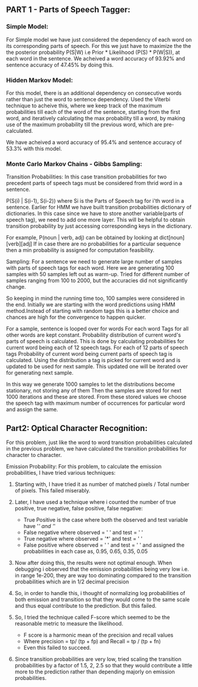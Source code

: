 ## PART 1 - Parts of Speech Tagger:

### Simple Model:

For Simple model we have just considered the dependency of each word on its corresponding parts of speech.
For this we just have to maximize the the the posterior probability P(S|W) i.e Prior * Likelihood (P(S) * P(W|S)), at each word in the sentence.
We acheived a word accuracy of 93.92% and sentence accuracy of 47.45% by doing this.

### Hidden Markov Model:
For this model, there is an additional dependency on consecutive words rather than just the word to sentence dependency.
Used the Viterbi technique to acheive this, where we keep track of the maximum probabilities till each of the word of the sentence, starting from the first word, and iteratively calculating the max probability till a word, by making use of the maximum probability till the previous word, which are pre-calculated.

We have acheived a word accuracy of 95.4% and sentence accuracy of 53.3% with this model.


### Monte Carlo Markov Chains - Gibbs Sampling:
Transition Probabilities: In this case transition probabilities for two precedent parts of speech tags
must be considered from thrid word in a sentence.

P(S(i) | S(i-1), S(i-2)) where Si is the Parts of Speech tag for i'th word in a sentence.
Earlier for HMM we have built transition probabilities dictionary of dictionaries. In this case since we
have to store another variable(parts of speech tag), we need to add one more layer.
This will be helpful to obtain transition probability by just accessing corresponding keys in the dictionary.

For example, P(noun | verb, adj) can be obtained by looking at dict[noun][verb][adj]
If in case there are no probabilities for a particular sequence then a min probability is assigned
for computation feasibility.

Sampling:
For a sentence we need to generate large number of samples with parts of speech tags for each word.
Here we are generating 100 samples with 50 samples left out as warm-up.
Tried for different number of samples ranging from 100 to 2000, but the accuracies did not significantly change.

So keeping in mind the running time too, 100 samples were considered in the end.
Initially we are starting with the word predictions using HMM method.Instead of starting with random tags
this is a better choice and chances are high for the convergence to happen quicker.

For a sample, sentence is looped over for words
  For each word
      Tags for all other words are kept constant.
      Probability distribution of current word's parts of speech is calculated.
      This is done by calculating probabilities for current word being each of 12 speech tags.
      For each of 12 parts of speech tags
          Probability of current word being current parts of speech tag is calculated.
      Using the distribution a tag is picked for current word and is updated to be used for next sample.
  This updated one will be iterated over for generating next sample.

In this way we generate 1000 samples to let the distributions become stationary, not storing any of them
Then the samples are stored for next 1000 iterations and these are stored.
From these stored values we choose the speech tag with maximum number of occurrences for particular word and
assign the same.


## Part2: Optical Character Recognition:

For this problem, just like the word to word transition probabilities calculated in the previous problem, we have calculated the transition probabilities for character to character.

Emission Probability:
For this problem, to calculate the emission probabilities, I have tried various techniques:
 1. Starting with, I have tried it as number of matched pixels / Total number of pixels. This failed miserably.
 
 2. Later, I have used a technique where i counted the number of true positive, true negative, false positive, false negative:
     - True Positive is the case where both the observed and test variable have '*' and '*'
     - False negative where observed = ' ' and test = ' '
     - True negative where observed = '*' and test = ' '
     - False positive where observed = ' ' and test = ' '
   and assigned the probabilities in each case as, 0.95, 0.65, 0.35, 0.05
   
 3. Now after doing this, the results were not optimal enough. When debugging i observed that the emission probabilities being very low i.e. in range 1e-200, they are way too dominating compared to the transition probabilities which are in 1/2 decimal precision
 
 4. So, in order to handle this, i thought of normalizing log probabilities of both emission and transition so that they would come to the same scale and thus equal contribute to the prediction. But this failed.
 
 5. So, I tried the technique called F-score which seemed to be the reasonable metric to measure the likelihood.
     - F score is a harmonic mean of the precision and recall values
     - Where precision = tp/ (tp + fp) and Recall = tp / (tp + fn)
     - Even this failed to succeed.
  
 6. Since transition probabilities are very low, tried scaling the transition probabilities by a factor of 1.5, 2, 2.5 so that they would contribute a little more to the prediction rather than depending majorly on emission probabilities.

